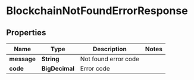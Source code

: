 

# BlockchainNotFoundErrorResponse


## Properties

| Name | Type | Description | Notes |
|------------ | ------------- | ------------- | -------------|
|**message** | **String** | Not found error code |  |
|**code** | **BigDecimal** | Error code |  |



